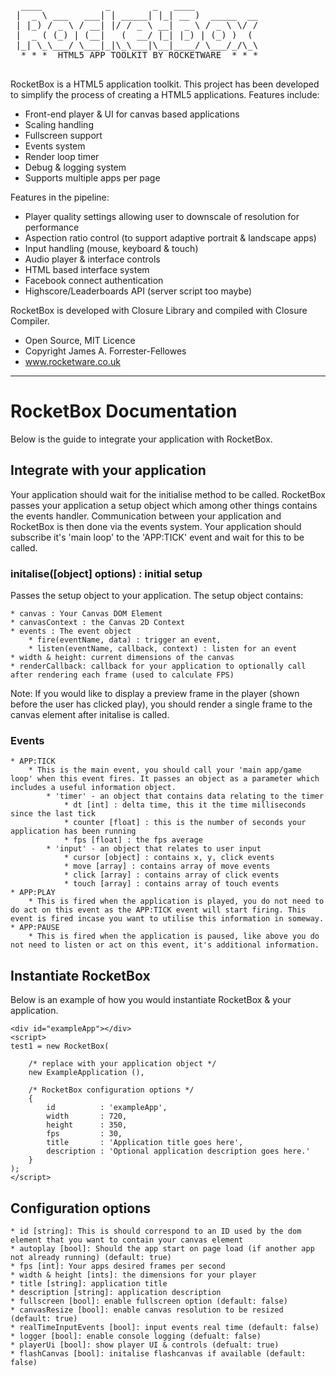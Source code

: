 <pre>
  ____            _        _   ____            
 |  _ \ ___   ___| | _____| |_| __ )  _____  __
 | |_) / _ \ / __| |/ / _ \ __|  _ \ / _ \ \/ /
 |  _ ( (_) | (__|   (  __/ |_| |_) | (_) )  ( 
 |_| \_\___/ \___|_|\_\___|\__|____/ \___/_/\_\
  * * *  HTML5 APP TOOLKIT BY ROCKETWARE  * * *

</pre>
                                           

RocketBox is a HTML5 application toolkit. This project has been developed to simplify the process of creating a HTML5 applications. Features include: 

 * Front-end player & UI for canvas based applications
 * Scaling handling
 * Fullscreen support
 * Events system
 * Render loop timer 
 * Debug & logging system
 * Supports multiple apps per page

Features in the pipeline:

 * Player quality settings allowing user to downscale of resolution for performance
 * Aspection ratio control (to support adaptive portrait & landscape apps)
 * Input handling (mouse, keyboard & touch)
 * Audio player & interface controls
 * HTML based interface system
 * Facebook connect authentication
 * Highscore/Leaderboards API (server script too maybe)

RocketBox is developed with Closure Library and compiled with Closure Compiler.

 * Open Source, MIT Licence
 * Copyright James A. Forrester-Fellowes
 * www.rocketware.co.uk

---

# RocketBox Documentation

Below is the guide to integrate your application with RocketBox.

## Integrate with your application

Your application should wait for the initialise method to be called. RocketBox passes your application a setup object which among other things contains the events handler. Communication between your application and RocketBox is then done via the events system. Your application should subscribe it's 'main loop' to the 'APP:TICK' event and wait for this to be called.

### initalise([object] options) : initial setup

Passes the setup object to your application. The setup object contains:

	* canvas : Your Canvas DOM Element
	* canvasContext : the Canvas 2D Context
	* events : The event object
		* fire(eventName, data) : trigger an event, 
		* listen(eventName, callback, context) : listen for an event
	* width & height: current dimensions of the canvas
	* renderCallback: callback for your application to optionally call after rendering each frame (used to calculate FPS)
	
Note: If you would like to display a preview frame in the player (shown before the user has clicked play), you should render a single frame to the canvas element after initalise is called.

### Events

	* APP:TICK
		* This is the main event, you should call your 'main app/game loop' when this event fires. It passes an object as a parameter which includes a useful information object.
			* 'timer' - an object that contains data relating to the timer
				* dt [int] : delta time, this it the time milliseconds since the last tick
				* counter [float] : this is the number of seconds your application has been running
				* fps [float] : the fps average
			* 'input' - an object that relates to user input
				* cursor [object] : contains x, y, click events
				* move [array] : contains array of move events
				* click [array] : contains array of click events
				* touch [array] : contains array of touch events
	* APP:PLAY
		* This is fired when the application is played, you do not need to do act on this event as the APP:TICK event will start firing. This event is fired incase you want to utilise this information in someway.
	* APP:PAUSE
		* This is fired when the application is paused, like above you do not need to listen or act on this event, it's additional information.


## Instantiate RocketBox

Below is an example of how you would instantiate RocketBox & your application.

```
<div id="exampleApp"></div>
<script>
test1 = new RocketBox(

	/* replace with your application object */
	new ExampleApplication (),

	/* RocketBox configuration options */
	{
		id			: 'exampleApp',
		width		: 720,
		height		: 350,
		fps			: 30,
		title		: 'Application title goes here',
		description	: 'Optional application description goes here.'
	}
);
</script>
```

## Configuration options

	* id [string]: This is should correspond to an ID used by the dom element that you want to contain your canvas element
	* autoplay [bool]: Should the app start on page load (if another app not already running) (default: true)
	* fps [int]: Your apps desired frames per second
	* width & height [ints]: the dimensions for your player
	* title [string]: application title
	* description [string]: application description
	* fullscreen [bool]: enable fullscreen option (default: false)
	* canvasResize [bool]: enable canvas resolution to be resized (default: true)
	* realTimeInputEvents [bool]: input events real time (default: false)
	* logger [bool]: enable console logging (defualt: false)
	* playerUi [bool]: show player UI & controls (defualt: true)
	* flashCanvas [bool]: initalise flashcanvas if available (default: false)
